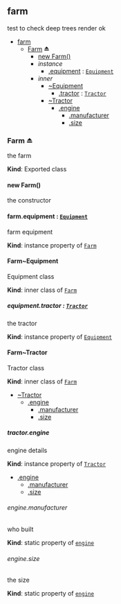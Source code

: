 <a name="module_farm"></a>

## farm
test to check deep trees render ok


* [farm](#module_farm)
    * [Farm](#exp_module_farm--Farm) ⏏
        * [new Farm()](#new_module_farm--Farm_new)
        * _instance_
            * [.equipment](#module_farm--Farm.Farm+equipment) : [<code>Equipment</code>](#module_farm--Farm..Equipment)
        * _inner_
            * [~Equipment](#module_farm--Farm..Equipment)
                * [.tractor](#module_farm--Farm..Equipment.Equipment+tractor) : [<code>Tractor</code>](#module_farm--Farm..Tractor)
            * [~Tractor](#module_farm--Farm..Tractor)
                * [.engine](#module_farm--Farm..Tractor.Tractor+engine)
                    * [.manufacturer](#module_farm--Farm..Tractor.Tractor+engine.manufacturer)
                    * [.size](#module_farm--Farm..Tractor.Tractor+engine.size)

<a name="exp_module_farm--Farm"></a>

### Farm ⏏
the farm

**Kind**: Exported class  
<a name="new_module_farm--Farm_new"></a>

#### new Farm()
the constructor

<a name="module_farm--Farm.Farm+equipment"></a>

#### farm.equipment : [<code>Equipment</code>](#module_farm--Farm..Equipment)
farm equipment

**Kind**: instance property of [<code>Farm</code>](#exp_module_farm--Farm)  
<a name="module_farm--Farm..Equipment"></a>

#### Farm~Equipment
Equipment class

**Kind**: inner class of [<code>Farm</code>](#exp_module_farm--Farm)  
<a name="module_farm--Farm..Equipment.Equipment+tractor"></a>

##### equipment.tractor : [<code>Tractor</code>](#module_farm--Farm..Tractor)
the tractor

**Kind**: instance property of [<code>Equipment</code>](#module_farm--Farm..Equipment)  
<a name="module_farm--Farm..Tractor"></a>

#### Farm~Tractor
Tractor class

**Kind**: inner class of [<code>Farm</code>](#exp_module_farm--Farm)  

* [~Tractor](#module_farm--Farm..Tractor)
    * [.engine](#module_farm--Farm..Tractor.Tractor+engine)
        * [.manufacturer](#module_farm--Farm..Tractor.Tractor+engine.manufacturer)
        * [.size](#module_farm--Farm..Tractor.Tractor+engine.size)

<a name="module_farm--Farm..Tractor.Tractor+engine"></a>

##### tractor.engine
engine details

**Kind**: instance property of [<code>Tractor</code>](#module_farm--Farm..Tractor)  

* [.engine](#module_farm--Farm..Tractor.Tractor+engine)
    * [.manufacturer](#module_farm--Farm..Tractor.Tractor+engine.manufacturer)
    * [.size](#module_farm--Farm..Tractor.Tractor+engine.size)

<a name="module_farm--Farm..Tractor.Tractor+engine.manufacturer"></a>

###### engine.manufacturer
who built

**Kind**: static property of [<code>engine</code>](#module_farm--Farm..Tractor.Tractor+engine)  
<a name="module_farm--Farm..Tractor.Tractor+engine.size"></a>

###### engine.size
the size

**Kind**: static property of [<code>engine</code>](#module_farm--Farm..Tractor.Tractor+engine)  
